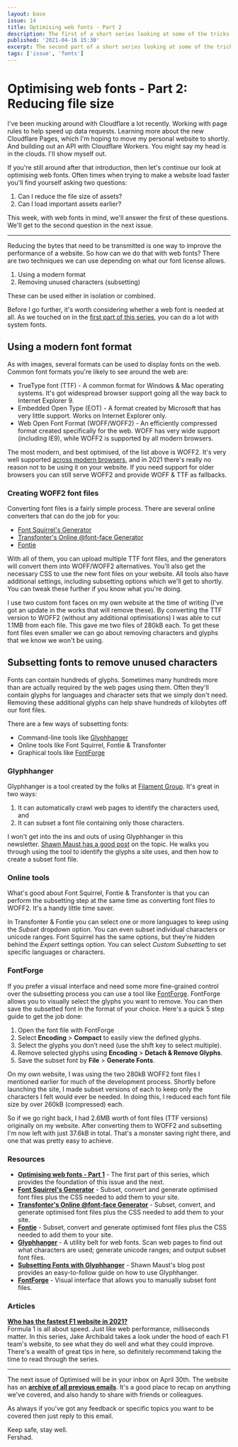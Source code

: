 ```yaml
---
layout: base
issue: 14
title: Optimising web fonts - Part 2
description: The first of a short series looking at some of the tricks and techniques to consider when optimising fonts for the web.
published: '2021-04-16 15:30'
excerpt: The second part of a short series looking at some of the tricks and techniques to consider when optimising fonts for the web.
tags: ['issue', 'fonts']
---
```

# Optimising web fonts - Part 2: Reducing file size

I've been mucking around with Cloudflare a lot recently. Working with page rules to help speed up data requests. Learning more about the new Cloudflare Pages, which I'm hoping to move my personal website to shortly. And building out an API with Cloudflare Workers. You might say my head is in the clouds. I'll show myself out.

If you're still around after that introduction, then let's continue our look at optimising web fonts. Often times when trying to make a website load faster you'll find yourself asking two questions:

1. Can I reduce the file size of assets?
2. Can I load important assets earlier?

This week, with web fonts in mind, we'll answer the first of these questions. We'll get to the second question in the next issue.

***

Reducing the bytes that need to be transmitted is one way to improve the performance of a website. So how can we do that with web fonts? There are two techniques we can use depending on what our font license allows.

1. Using a modern format
2. Removing unused characters (subsetting)

These can be used either in isolation or combined. 

Before I go further, it's worth considering whether a web font is needed at all. As we touched on in the [first part of this series](https://optimised.email/issues/issue-13-optimising-web-fonts-part-1), you can do a lot with system fonts.

## Using a modern font format

As with images, several formats can be used to display fonts on the web. Common font formats you're likely to see around the web are:

- TrueType font (TTF) - A common format for Windows & Mac operating systems. It's got widespread browser support going all the way back to Internet Explorer 9.
- Embedded Open Type (EOT) - A format created by Microsoft that has very little support. Works on Internet Explorer only.
- Web Open Font Format (WOFF/WOFF2) - An efficiently compressed format created specifically for the web. WOFF has very wide support (including IE9), while WOFF2 is supported by all modern browsers.

The most modern, and best optimised, of the list above is WOFF2. It's very well supported [across modern browsers](https://caniuse.com/woff2), and in 2021 there's really no reason not to be using it on your website. If you need support for older browsers you can still serve WOFF2 and provide WOFF & TTF as fallbacks.

### Creating WOFF2 font files

Converting font files is a fairly simple process. There are several online converters that can do the job for you:

- [Font Squirrel's Generator](https://www.fontsquirrel.com/tools/webfont-generator)
- [Transfonter's Online @font-face Generator](https://transfonter.org/)
- [Fontie](https://fontie.pixelsvsbytes.com/webfont-generator)

With all of them, you can upload multiple TTF font files, and the generators will convert them into WOFF/WOFF2 alternatives. You'll also get the necessary CSS to use the new font files on your website. All tools also have additional settings, including subsetting options which we'll get to shortly. You can tweak these further if you know what you're doing.

I use two custom font faces on my own website at the time of writing (I've got an update in the works that will remove these). By converting the TTF version to WOFF2 (without any additional optimisations) I was able to cut 1.1MB from each file. This gave me two files of 280kB each. To get these font files even smaller we can go about removing characters and glyphs that we know we won't be using.

## Subsetting fonts to remove unused characters

Fonts can contain hundreds of glyphs. Sometimes many hundreds more than are actually required by the web pages using them. Often they'll contain glyphs for languages and character sets that we simply don't need. Removing these additional glyphs can help shave hundreds of kilobytes off our font files.

There are a few ways of subsetting fonts:

- Command-line tools like [Glyphhanger](https://github.com/filamentgroup/glyphhanger)
- Online tools like Font Squirrel, Fontie & Transfonter
- Graphical tools like [FontForge](https://fontforge.org/en-US/)

### Glyphhanger

Glyphhanger is a tool created by the folks at [Filament Group](https://www.filamentgroup.com/). It's great in two ways:

1. It can automatically crawl web pages to identify the characters used, and
2. It can subset a font file containing only those characters.

I won't get into the ins and outs of using Glyphhanger in this newsletter. [Shawn Maust has a good post](https://www.afasterweb.com/2018/03/09/subsetting-fonts-with-glyphhanger/) on the topic. He walks you through using the tool to identify the glyphs a site uses, and then how to create a subset font file.

### Online tools

What's good about Font Squirrel, Fontie & Transfonter is that you can perform the subsetting step at the same time as converting font files to WOFF2. It's a handy little time saver.

In Transfonter & Fontie you can select one or more languages to keep using the *Subset* dropdown option. You can even subset individual characters or unicode ranges. Font Squirrel has the same options, but they're hidden behind the *Expert* settings option. You can select *Custom Subsetting* to set specific languages or characters.

### FontForge

If you prefer a visual interface and need some more fine-grained control over the subsetting process you can use a tool like [FontForge](https://fontforge.org/). FontForge allows you to visually select the glyphs you want to remove. You can then save the subsetted font in the format of your choice. Here's a quick 5 step guide to get the job done:

1. Open the font file with FontForge
2. Select **Encoding** > **Compact** to easily view the defined glyphs.
3. Select the glyphs you don’t need (use the shift key to select multiple).
4. Remove selected glyphs using **Encoding** > **Detach & Remove Glyphs**.
5. Save the subset font by **File** > **Generate Fonts**.

On my own website, I was using the two 280kB WOFF2 font files I mentioned earlier for much of the development process. Shortly before launching the site, I made subset versions of each to keep only the characters I felt would ever be needed. In doing this, I reduced each font file size by over 260kB (compressed) each.

So if we go right back, I had 2.6MB worth of font files (TTF versions) originally on my website. After converting them to WOFF2 and subsetting I'm now left with just 37.6kB in total. That's a monster saving right there, and one that was pretty easy to achieve.

### Resources

- **[Optimising web fonts - Part 1](https://optimised.email/issues/issue-13-optimising-web-fonts-part-1)** - The first part of this series, which provides the foundation of this issue and the next.
- [**Font Squirrel's Generator**](https://www.fontsquirrel.com/tools/webfont-generator) - Subset, convert and generate optimised font files plus the CSS needed to add them to your site.
- [**Transfonter's Online @font-face Generator**](https://transfonter.org/) - Subset, convert, and generate optimised font files plus the CSS needed to add them to your site.
- [**Fontie**](https://fontie.pixelsvsbytes.com/webfont-generator) - Subset, convert and generate optimised font files plus the CSS needed to add them to your site.
- **[Glyphhanger](https://github.com/filamentgroup/glyphhanger)** - A utility belt for web fonts. Scan web pages to find out what characters are used; generate unicode ranges; and output subset font files.
- **[Subsetting Fonts with Glyphhanger](https://www.afasterweb.com/2018/03/09/subsetting-fonts-with-glyphhanger/)** - Shawn Maust's blog post provides an easy-to-follow guide on how to use Glyphhanger.
- **[FontForge](https://fontforge.org/en-US/)** - Visual interface that allows you to manually subset font files.

### Articles

**[Who has the fastest F1 website in 2021?](https://jakearchibald.com/2021/f1-perf-part-1/)**  
Formula 1 is all about speed. Just like web performance, milliseconds matter. In this series, Jake Archibald takes a look under the hood of each F1 team's website, to see what they do well and what they could improve. There's a wealth of great tips in here, so definitely recommend taking the time to read through the series.

***

The next issue of Optimised will be in your inbox on April 30th. The website has an **[archive of all previous emails](https://optimised.email/)**. It's a good place to recap on anything we've covered, and also handy to share with friends or colleagues.

As always if you've got any feedback or specific topics you want to be covered then just reply to this email.

Keep safe, stay well.  
Fershad.